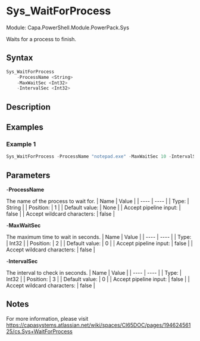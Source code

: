# Sys_WaitForProcess
Module: Capa.PowerShell.Module.PowerPack.Sys

Waits for a process to finish.

## Syntax

```powershell
Sys_WaitForProcess
	-ProcessName <String>
	-MaxWaitSec <Int32>
	-IntervalSec <Int32>
```

## Description



## Examples

### Example 1
```powershell
Sys_WaitForProcess -ProcessName "notepad.exe" -MaxWaitSec 10 -IntervalSec 1
```
    

## Parameters

-**ProcessName**

The name of the process to wait for.
| Name | Value |
| ---- | ---- |
| Type: | String |
| Position: | 1 | 
| Default value: | None | 
| Accept pipeline input: | false | 
| Accept wildcard characters: | false | 

-**MaxWaitSec**

The maximum time to wait in seconds.
| Name | Value |
| ---- | ---- |
| Type: | Int32 |
| Position: | 2 | 
| Default value: | 0 | 
| Accept pipeline input: | false | 
| Accept wildcard characters: | false | 

-**IntervalSec**

The interval to check in seconds.
| Name | Value |
| ---- | ---- |
| Type: | Int32 |
| Position: | 3 | 
| Default value: | 0 | 
| Accept pipeline input: | false | 
| Accept wildcard characters: | false | 


## Notes

For more information, please visit https://capasystems.atlassian.net/wiki/spaces/CI65DOC/pages/19462456125/cs.Sys+WaitForProcess

